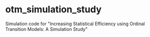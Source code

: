 # otm_simulation_study
Simulation code for "Increasing Statistical Efficiency using Ordinal Transition Models: A Simulation Study"
